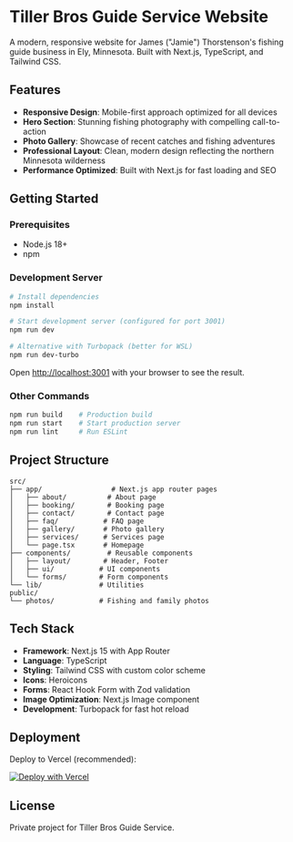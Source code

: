 # Tiller Bros Guide Service Website

A modern, responsive website for James ("Jamie") Thorstenson's fishing guide business in Ely, Minnesota. Built with Next.js, TypeScript, and Tailwind CSS.

## Features

- **Responsive Design**: Mobile-first approach optimized for all devices
- **Hero Section**: Stunning fishing photography with compelling call-to-action
- **Photo Gallery**: Showcase of recent catches and fishing adventures
- **Professional Layout**: Clean, modern design reflecting the northern Minnesota wilderness
- **Performance Optimized**: Built with Next.js for fast loading and SEO

## Getting Started

### Prerequisites
- Node.js 18+ 
- npm

### Development Server

```bash
# Install dependencies
npm install

# Start development server (configured for port 3001)
npm run dev

# Alternative with Turbopack (better for WSL)
npm run dev-turbo
```

Open [http://localhost:3001](http://localhost:3001) with your browser to see the result.

### Other Commands

```bash
npm run build    # Production build
npm run start    # Start production server  
npm run lint     # Run ESLint
```

## Project Structure

```
src/
├── app/                 # Next.js app router pages
│   ├── about/          # About page
│   ├── booking/        # Booking page  
│   ├── contact/        # Contact page
│   ├── faq/           # FAQ page
│   ├── gallery/       # Photo gallery
│   ├── services/      # Services page
│   └── page.tsx       # Homepage
├── components/         # Reusable components
│   ├── layout/        # Header, Footer
│   ├── ui/           # UI components
│   └── forms/        # Form components
└── lib/              # Utilities
public/
└── photos/           # Fishing and family photos
```

## Tech Stack

- **Framework**: Next.js 15 with App Router
- **Language**: TypeScript
- **Styling**: Tailwind CSS with custom color scheme
- **Icons**: Heroicons
- **Forms**: React Hook Form with Zod validation
- **Image Optimization**: Next.js Image component
- **Development**: Turbopack for fast hot reload

## Deployment

Deploy to Vercel (recommended):

[![Deploy with Vercel](https://vercel.com/button)](https://vercel.com/new/clone?repository-url=https://github.com/your-username/thorsenson-guide)

## License

Private project for Tiller Bros Guide Service.
